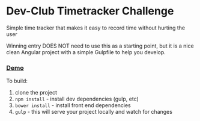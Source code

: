 Dev-Club Timetracker Challenge
====================

Simple time tracker that makes it easy to record time without hurting the user

Winning entry DOES NOT need to use this as a starting point, but it is a nice clean Angular project with a simple Gulpfile to help you develop.

### [Demo](http://dmytroyarmak.github.io/ng-work-time-tracker) 

To build:

1. clone the project
2. ```npm install``` - install dev dependencies (gulp, etc)
3. ```bower install``` - install front end dependencies
4. ```gulp``` - this will serve your project locally and watch for changes
